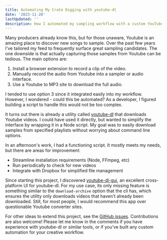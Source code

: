 ```yaml
---
title: Automating My Crate Digging with youtube-dl
date: '2023-11-20'
lastUpdated: ''
description: How I automated my sampling workflow with a custom YouTube downloader script
---
```


Many producers already know this, but for those unaware, Youtube is an amazing
place to discover new songs to sample. Over the past few years I've tailored
my feed to frequently surface great sampling candidates. The one downside is
that actually capturing those samples from Youtube can be tedious. The main
options are:

1. Install a browser extension to record a clip of the video.
2. Manually record the audio from Youtube into a sampler or audio interface.
3. Use a Youtube to MP3 site to download the full audio.

I tended to use option 3 since it integrated easily into my workflow. However, I wondered - could this be automated? As a developer, I figured building a script to handle this would not be too complex.

It turns out there is already a utility called [youtube-dl](https://github.com/ytdl-org/youtube-dl) that downloads Youtube videos. I could have used it directly, but wanted to simplify the interface by wrapping it in a Node script. My goal was to easily download samples from specified playlists without worrying about command line options.

In an afternoon's work, I had a functioning script. It mostly meets my needs, but there are areas for improvement:

- Streamline installation requirements (Node, FFmpeg, etc)
- Run periodically to check for new videos
- Integrate with Dropbox for simplified file management

Since starting this project, I discovered [youtube-dl-gui](https://github.com/StefanLobbenmeier/youtube-dl-gui), an excellent cross-platform UI for youtube-dl. For my use case, its only missing feature is something similar to the `download-archive` option that the cli has, which ensures the utility only downloads videos that haven't already been downloaded. Still, for most people, I would recommend this app over questionable Youtube converter sites.

For other ideas to extend this project, see the [GitHub issues](https://github.com/omawhite/node-youtube-crate-digger/issues). Contributions are also welcome! Please let me know in the comments if you have experience with youtube-dl or similar tools, or if you've built any custom automation for your creative workflow.
